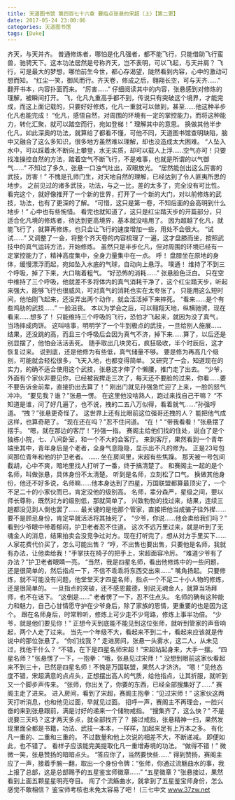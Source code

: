 ```yaml
---
title: 天道图书馆 第四百七十六章 要指点张悬的宋超（上）【第二更】
date: 2017-05-24 23:00:06
categories: 天道图书馆
tags: [Duke]
---
```


齐天，与天并齐。
普通修炼者，哪怕是化凡强者，都不能飞行，只能借助飞行蛮兽，驰骋天下。这本功法居然是号称齐天，岂不表明，可以飞起，与天并肩？
飞行，可是最大的梦想，哪怕前生今世，都心存渴望，陡然看到内容，心中的激动可想而知。
“红尘一笑，御风而行。齐天卷，修成之后，翱翔长空，可与天齐……”
翻开书本，内容扑面而来。
“厉害……”
仔细阅读其中的内容，张悬感到对修炼的理解，被瞬间打开。
飞，化凡九重高手都不到，传说只有突破这个境界，才能完成，而这上面记载的，只要好好修炼，化凡一重就可以做到，甚至……他这种半步化凡也能完成！
“化凡，感悟自然，对周围的环境有一定的掌控能力，而将这种能力，转化汇聚，就可以踏空而行，宛如登梯！”
理解其中的意思。
换做其他半步化凡，如此深奥的功法，就算给了都看不懂，可他不同，天道图书馆查明缺陷，脑中又融合了这么多知识，很多地方虽然难以理解，却也没造成太大困难。
“人坠入水中，可以踩着水不断向上攀登，水无实质，却可以载人上浮……空气亦可！只要找准操控自然的方法，踏着空气不断飞行，不是难事，也就是所谓的以气御气……”
不知过了多久，张悬一口浊气吐出，双眼放光。
“居然能创出这么厉害的武技，厉害！”
不愧是孔师门生，对天地自然的理解，已经达到了令人匪夷所思的地步。
之前见过的诸多武技，功法，与之一比，差的太多了，完全没有可比性。
看完这个，就好像推开了一个新的世界，打开了一个新的大门，对以前修炼的武技，功法，也有了更深的了解。
“可惜，这只是第一卷，不知后面的会高明到什么地步！”
心中也有些惋惜。
看完也就知道了，这只是红尘踏天步的开篇部分，只适合化凡境的修炼者，待达到更高境界，基本就没啥用了。
因为超越了化凡，就能飞行了，就算再修炼，也只会让飞行的速度增加一些，用处不会很大。
“试试……”
又调整了一会，将整个齐天卷的内容梳理了一遍，这才盘膝而坐，按照武技中的真气运转方法，开始修炼。
虽然只是半步化凡，但对周围的环境已经有一定掌控能力了，精神高度集中，全身力量集中在一点。
呼！
盘膝坐在原地的身体，缓慢漂浮而起，宛如坠入水底的气球，自动向上悬浮。
噗通！
维持了不到三个呼吸，掉了下来，大口喘着粗气。
“好恐怖的消耗……”
张悬脸色泛白。
只在空中维持了三个呼吸，他就差不多将体内的真气消耗干净了，这个红尘踏天步，听起来强大，能够飞行也很威风，可对真气的消耗也实在太夸张了。
只能用这么短时间，他怕刚飞起来，还没弄出两个动作，就会活活掉下来摔死。
“看来……是个有些鸡肋的武技……”
一脸沮丧。
本以为学会之后，可以翱翔天地，纵横驰骋，现在看来……想多了！
只能维持三个呼吸的飞行，恐怕才飞起来，就因为没了真气，当场摔成肉饼。
这叫啥事，明明学了一个牛到极点的武技，一旦给别人施展……结果，还没跳的高，而且三个呼吸后会因为真气不济，掉下来……算了，以后还是别显摆了，他怕会活活丢死。
随手取出几块灵石，疯狂吸收，半个时辰后，这才恢复过来。
说到底，还是他修为有些低，真气储量不够。
要是修为再高几个级别，可能就会轻松很多，飞天入地，也都变得简单。
又研究了一会，知道现在的实力，的确不适合使用这个武技，张悬这才伸了个懒腰，推门走了出去。
“少爷，外面有个家伙非要见你，已经被我撵走三次了，每天还不要脸的过来，你看……要不要告诉金前辈，直接扔出去算了！”
刚出门就见孙强急忙迎了上来，一脸的怒气冲冲。
“要见我？谁？”张悬一愣。
在这里他没啥熟人，跑过来找自己干嘛？
“不知道是谁，问了好几遍了，也不说，拽的二五八万似得，看着就气……”孙强哼道。
“拽？”张悬更奇怪了。
这世界上还有比眼前这位强哥还拽的人？
能把他气成这样，也算奇葩了。
“现在还在吗？”忍不住问道。
“在！”
“带我看看！”张悬摆了摆手。
“嗯，就在那边的客厅！”孙强一指。
赛阁主给他们找的住处，说白了是个独栋小院，七、八间卧室，和一个不大的会客厅。
来到客厅，果然看到一个青年端坐其中，青年身后是个老者，全身气息隐隐，显示出不凡的修为。
正是23号包间那位青年和他的护卫老者。
……
坐在房间里，宋超有些焦躁。
那天被一号包间截胡，心中不爽，暗地里找人打听了一番，终于搞清楚了。
和赛阁主一起的是个名师，叫做张悬，具体身份不太清楚。
听到是名师，立刻松了口气。
换做其他身份，他还不好多说，名师嘛……他本身达到了四星，万国联盟都算最顶尖了，一个不足二十的小家伙而已，肯定没他的级别高。
名师，辈分森严，星级之间，要以师长尊称，既然对方的级别低，那就简单了。
兴致勃勃的找过来，结果，连续三趟都没见到人倒也罢了……
最关键的是他那个管家，直接把他当成骗子往外撵……要不是顾忌身份，肯定早就活活将其抽死了。
“少爷，你说……他会卖给我们吗？”
看到少爷眼中带着郁闷，护卫老者忍不住道。
这次不远万里过来，就是听到了无魂金人的消息，结果拍卖会没竞争过对方。现在打听完了，想从对方手里买下……人家花费代价买了，怎么可能出售？
“哼，不出售也要出售，只要他是名师，我就有办法，让他卖给我！”手掌扶在椅子的把手上，宋超面容冷厉。
“难道少爷有了办法？”护卫老者眼睛一亮。
“当然，我是四星名师，看出他修炼中的一些问题，还是很简单的，然后指点一下，不信不乖乖将东西交出来……”
嘴角扬起。
只要修炼，就不可能没有问题，他堂堂天才四星名师，指点一个不足二十小人物的修炼，还是很简单的。
一旦指点的突破，还不感恩戴德，别说无魂金人，就算当场拜师，也不在话下。
“这倒是……”
老者愣了一下，忍不住点头。
名师的确有这种能力和魅力，自己心甘情愿守护在少爷身后，除了家族的恩情，更重要的也是因为这个。
跟在名师身后，时常聆听，修炼上可少走不少弯路，修炼上事半功倍。
“少爷，就是他们要见你！”
正想今天到底能不能见到这位张师，就听到管家的声音响起，两个人走了过来。
当先一个年级不大，看起来不到二十，看起来应该就是传说中的那位张悬了。
“你们找我？”
走进房间，张悬一头雾水，这二人，从未见过，找他干什么？
“不错，在下是四星名师宋超！”宋超站起身来，大手一摆。
“四星名师？”张悬愣了一下，一抱拳：“哦，张悬见过宋师！”
没想到眼前这家伙看起来不到三十，已然是四星名师！不愧是万国联盟，果然人才济济。
“嗯！”见他态度不错，宋超满意的点点头，正想摆出高人的气质，给他指点，让其折服，就听到又一个脚步声传来。
“张师，你出关了，你要的东西，已经全部搜集好了……”
赛阁主走了进来。
进入房间，看到了宋超，赛阁主抱拳：“见过宋师！”
这家伙这两天打听消息，也和他见过面，早就见过面。
招呼一声，赛阁主不再理会，一脸兴奋的来到张悬跟前，满是讨好的递来一个储物戒指。
“搜集齐了，这么快？”
不是说要三天吗？这才两天多点，就全部找齐了？
接过戒指，张悬精神一扫，果然发现里面全都是书籍，功法、武技一本本，一样样，加起来足有上万本之多。
有化凡一重的、二重和三重的。
不过数量和他上次说的相差不大，不断递减。
即便如此，也不错了。
看样子应该能完美提取化凡一重增寿境的功法。
“做得不错！”
微微一笑，张悬赞扬的暗暗点头。
“答应你了，当然要快些……”
得到赞扬，赛阁主应了一声，接着手腕一翻，取出一个身份令牌：“张师，你通过流觞曲水的事，我上报了总部，这是总部赐予的五星鉴宝师徽章……”
“五星徽章？”张悬接过，果然看到上面五颗星星明亮夺目。
闯了个流觞曲水，就拿到了五星鉴宝师身份，怎么感觉不敢相信？
鉴宝师考核也未免太容易了吧！
(三七中文 www.37zw.net
